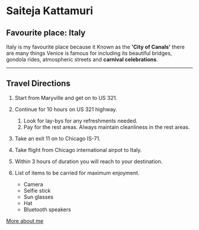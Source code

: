# Saiteja Kattamuri

## Favourite place: Italy

Italy is my favourite place because it Known
as the **'City of Canals'** there are many things Venice is famous for including its beautiful bridges, gondola rides, atmospheric streets and **carnival celebrations**.

***

## Travel Directions

1. Start from Maryville and get on to US 321.
1. Continue for 10 hours on US 321 highway.
   1. Look for lay-bys for any refreshments needed.
   1. Pay for the rest areas. Always maintain cleanliness in the rest areas.
1. Take an exit 11 on to Chicago IS-71.
1. Take flight from Chicago international airpot to Italy.
1. Within 3 hours of duration you will reach to your destination.

1. List of items to be carried for maximum enjoyment.
   * Camera
   * Selfie stick
   * Sun glasses
   * Hat
   * Bluetooth speakers

[More about me](AboutMe.md)
